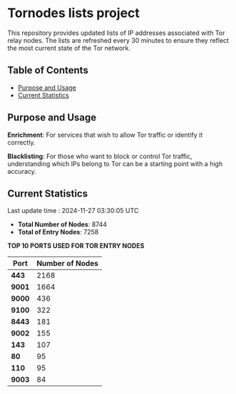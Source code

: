 # Tornodes lists project

This repository provides updated lists of IP addresses associated with Tor relay nodes. The lists are refreshed every 30 minutes to ensure they reflect the most current state of the Tor network.

## Table of Contents

- [Purpose and Usage](#purpose-and-usage)
- [Current Statistics](#current-statistics)


## Purpose and Usage

**Enrichment**: For services that wish to allow Tor traffic or identify it correctly.

**Blacklisting**: For those who want to block or control Tor traffic, understanding which IPs belong to Tor can be a starting point with a high accuracy.

## Current Statistics

Last update time : 2024-11-27 03:30:05 UTC

- **Total Number of Nodes**: 8744
- **Total of Entry Nodes**: 7258

**TOP 10 PORTS USED FOR TOR ENTRY NODES**

| **Port** | **Number of Nodes** |
|------|-----------------|
| **443**   | 2168  |
| **9001**   | 1664  |
| **9000**   | 436  |
| **9100**   | 322  |
| **8443**   | 181  |
| **9002**   | 155  |
| **143**   | 107  |
| **80**   | 95  |
| **110**   | 95  |
| **9003**   | 84  |

